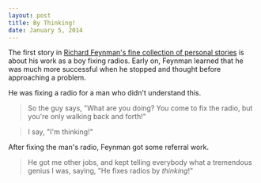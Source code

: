 ```yaml
---
layout: post
title: By Thinking!
date: January 5, 2014
--- 
```


The first story in [Richard Feynman's fine collection of personal stories](http://www.amazon.com/Surely-Feynman-Adventures-Curious-Character/dp/0393316041) is about his work as a boy fixing radios. Early on, Feynman learned that he was much more successful when he stopped and thought before approaching a problem.

He was fixing a radio for a man who didn't understand this.

> So the guy says, "What are you doing? You come to fix the radio, but you're only walking back and forth!"

> I say, "I'm thinking!"

After fixing the man's radio, Feynman got some referral work.

> He got me other jobs, and kept telling everybody what a tremendous genius I was, saying, "He fixes radios by _thinking_!"

